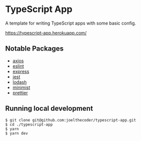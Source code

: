 # TypeScript App

A template for writing TypeScript apps with some basic config.

https://typescript-app.herokuapp.com/

## Notable Packages

- [axios](https://github.com/axios/axios)
- [eslint](https://github.com/eslint/eslint)
- [express](https://github.com/expressjs/express)
- [jest](https://github.com/facebook/jest)
- [lodash](https://github.com/lodash/lodash)
- [minimist](https://github.com/minimistjs/minimist)
- [prettier](https://github.com/prettier/prettier)

## Running local development

```shell
$ git clone git@github.com:joelthecoder/typescript-app.git
$ cd ./typescript-app
$ yarn
$ yarn dev
```
